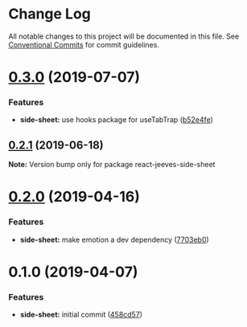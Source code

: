 # Change Log

All notable changes to this project will be documented in this file.
See [Conventional Commits](https://conventionalcommits.org) for commit guidelines.

# [0.3.0](https://github.com/Elanhant/react-jeeves/compare/react-jeeves-side-sheet@0.2.1...react-jeeves-side-sheet@0.3.0) (2019-07-07)

### Features

- **side-sheet:** use hooks package for useTabTrap ([b52e4fe](https://github.com/Elanhant/react-jeeves/commit/b52e4fe))

## [0.2.1](https://github.com/Elanhant/react-jeeves/compare/react-jeeves-side-sheet@0.2.0...react-jeeves-side-sheet@0.2.1) (2019-06-18)

**Note:** Version bump only for package react-jeeves-side-sheet

# [0.2.0](https://github.com/Elanhant/react-jeeves/compare/react-jeeves-side-sheet@0.1.0...react-jeeves-side-sheet@0.2.0) (2019-04-16)

### Features

- **side-sheet:** make emotion a dev dependency ([7703eb0](https://github.com/Elanhant/react-jeeves/commit/7703eb0))

# 0.1.0 (2019-04-07)

### Features

- **side-sheet:** initial commit ([458cd57](https://github.com/Elanhant/react-jeeves/commit/458cd57))
